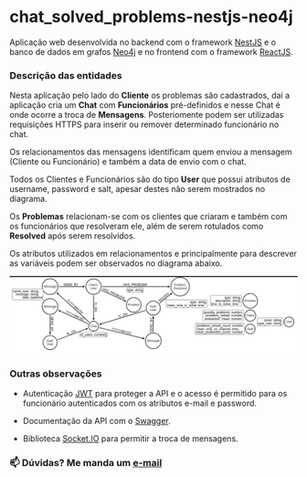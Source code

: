 # chat_solved_problems-nestjs-neo4j

Aplicação web desenvolvida no backend com o framework [NestJS](https://nestjs.com/) e o banco de dados em grafos [Neo4j](https://neo4j.com/) e no frontend com o framework [ReactJS](https://pt-br.reactjs.org/).

### Descrição das entidades

Nesta aplicação pelo lado do **Cliente** os problemas são cadastrados, daí a aplicação cria um **Chat** com **Funcionários** pré-definidos e nesse Chat é onde ocorre a troca de **Mensagens**. Posteriomente podem ser utilizadas requisições HTTPS para inserir ou remover determinado funcionário no chat.

Os relacionamentos das mensagens identificam quem enviou a mensagem (Cliente ou Funcionário) e também a data de envio com o chat.

Todos os Clientes e Funcionários são do tipo **User** que possui atributos de username, password e salt, apesar destes não serem mostrados no diagrama.

Os **Problemas** relacionam-se com os clientes que criaram e também com os funcionários que resolveram ele, além de serem rotulados como **Resolved** após serem resolvidos.

Os atributos utilizados em relacionamentos e principalmente para descrever as variáveis podem ser observados no diagrama abaixo.

![img](https://raw.githubusercontent.com/guimaraaes/chat_solved_problems-nestjs-neo4j/master/arrow-schema-chat/v.png)

### Outras observações

- Autenticação [JWT](https://jwt.io/) para proteger a API e o acesso é permitido para os funcionário autenticados com os atributos e-mail e password.

- Documentação da API com o [Swagger](https://swagger.io/).

- Biblioteca [Socket.IO](https://socket.io/) para permitir a troca de mensagens.

### :mailbox: Dúvidas? Me manda um [e-mail](sguimaraaes@gmail.com) 
